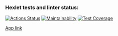 ### Hexlet tests and linter status:
[![Actions Status](https://github.com/Sinoptik93/frontend-project-lvl3/workflows/hexlet-check/badge.svg)](https://github.com/Sinoptik93/frontend-project-lvl3/actions)
[![Maintainability](https://api.codeclimate.com/v1/badges/0ef5a1dc43111cedb96d/maintainability)](https://codeclimate.com/github/Sinoptik93/frontend-project-lvl3/maintainability)
[![Test Coverage](https://api.codeclimate.com/v1/badges/0ef5a1dc43111cedb96d/test_coverage)](https://codeclimate.com/github/Sinoptik93/frontend-project-lvl3/test_coverage)

[App link](https://frontend-project-lvl3-bay-tau.vercel.app/)
